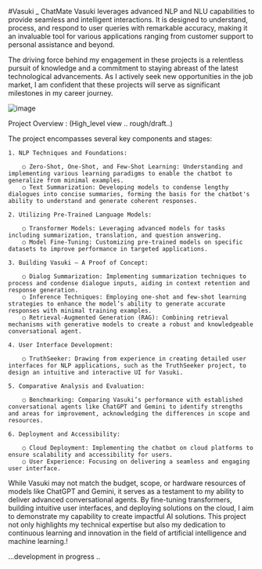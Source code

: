 #Vasuki _ ChatMate
Vasuki leverages advanced NLP and NLU capabilities to provide seamless and intelligent interactions. It is designed to understand, process, and respond to user queries with remarkable accuracy, making it an invaluable tool for various applications ranging from customer support to personal assistance and beyond.

The driving force behind my engagement in these projects is a relentless pursuit of knowledge and a commitment to staying abreast of the latest technological advancements. As I actively seek new opportunities in the job market, I am confident that these projects will serve as significant milestones in my career journey.

![image](https://github.com/AbhijithNidanakavi/Vasuki/assets/91921508/d9f5895f-00c3-48f1-8e38-cedf0f5d977c)

Project Overview : (High_level view .. rough/draft..)

The project encompasses several key components and stages:

	1. NLP Techniques and Foundations:
	
		○ Zero-Shot, One-Shot, and Few-Shot Learning: Understanding and implementing various learning paradigms to enable the chatbot to generalize from minimal examples.
		○ Text Summarization: Developing models to condense lengthy dialogues into concise summaries, forming the basis for the chatbot's ability to understand and generate coherent responses.
		
	2. Utilizing Pre-Trained Language Models:
	
		○ Transformer Models: Leveraging advanced models for tasks including summarization, translation, and question answering.
		○ Model Fine-Tuning: Customizing pre-trained models on specific datasets to improve performance in targeted applications.
		
	3. Building Vasuki – A Proof of Concept:
	
		○ Dialog Summarization: Implementing summarization techniques to process and condense dialogue inputs, aiding in context retention and response generation.
		○ Inference Techniques: Employing one-shot and few-shot learning strategies to enhance the model’s ability to generate accurate responses with minimal training examples.
		○ Retrieval-Augmented Generation (RAG): Combining retrieval mechanisms with generative models to create a robust and knowledgeable conversational agent.
		
	4. User Interface Development:
	
		○ TruthSeeker: Drawing from experience in creating detailed user interfaces for NLP applications, such as the TruthSeeker project, to design an intuitive and interactive UI for Vasuki.
		
	5. Comparative Analysis and Evaluation:
	
		○ Benchmarking: Comparing Vasuki’s performance with established conversational agents like ChatGPT and Gemini to identify strengths and areas for improvement, acknowledging the differences in scope and resources.
		
	6. Deployment and Accessibility:
	
		○ Cloud Deployment: Implementing the chatbot on cloud platforms to ensure scalability and accessibility for users.
		○ User Experience: Focusing on delivering a seamless and engaging user interface.


While Vasuki may not match the budget, scope, or hardware resources of models like ChatGPT and Gemini, it serves as a testament to my ability to deliver advanced conversational agents. By fine-tuning transformers, building intuitive user interfaces, and deploying solutions on the cloud, I aim to demonstrate my capability to create impactful AI solutions. This project not only highlights my technical expertise but also my dedication to continuous learning and innovation in the field of artificial intelligence and machine learning.!



...development in progress ..
